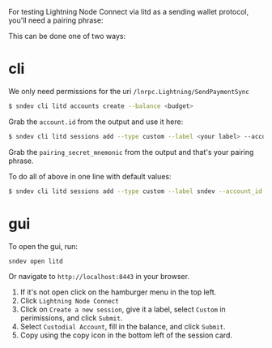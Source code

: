 For testing Lightning Node Connect via litd as a sending wallet protocol, you'll need a pairing phrase:

This can be done one of two ways:

# cli

We only need permissions for the uri `/lnrpc.Lightning/SendPaymentSync`

```bash
$ sndev cli litd accounts create --balance <budget>
```

Grab the `account.id` from the output and use it here:
```bash
$ sndev cli litd sessions add --type custom --label <your label> --account_id <account_id> --uri /lnrpc.Lightning/SendPaymentSync
```

Grab the `pairing_secret_mnemonic` from the output and that's your pairing phrase.

To do all of above in one line with default values:

```bash
$ sndev cli litd sessions add --type custom --label sndev --account_id $(sndev cli litd accounts create --balance 100000 | jq -r '.account.id') --uri /lnrpc.Lightning/SendPaymentSync | jq -r '.session.pairing_secret_mnemonic'
```

# gui

To open the gui, run:

```bash
sndev open litd
```

Or navigate to `http://localhost:8443` in your browser.

1. If it's not open click on the hamburger menu in the top left.
2. Click `Lightning Node Connect`
3. Click on `Create a new session`, give it a label, select `Custom` in perimissions, and click `Submit`.
4. Select `Custodial Account`, fill in the balance, and click `Submit`.
5. Copy using the copy icon in the bottom left of the session card.


